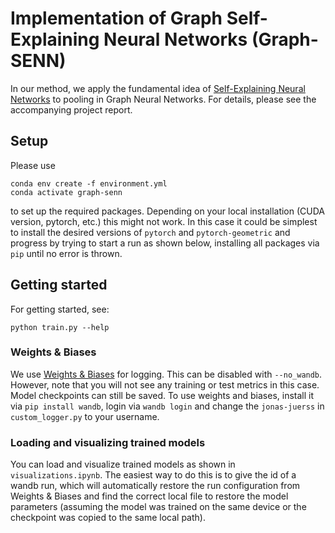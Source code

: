 # Implementation of Graph Self-Explaining Neural Networks (Graph-SENN)
In our method, we apply the fundamental idea of [Self-Explaining Neural Networks](https://arxiv.org/abs/1806.07538) to pooling in Graph Neural Networks.
For details, please see the accompanying project report.

## Setup
Please use
```
conda env create -f environment.yml
conda activate graph-senn
```
to set up the required packages. Depending on your local installation (CUDA version, pytorch, etc.) this might not work.
In this case it could be simplest to install the desired versions of `pytorch` and `pytorch-geometric` and progress by 
trying to start a run as shown below, installing all packages via `pip` until no error is thrown.

## Getting started

For getting started, see:
```
python train.py --help
```

### Weights & Biases
We use [Weights & Biases](https://wandb.com) for logging. This can be disabled with `--no_wandb`. However, note that you will not see any 
training or test metrics in this case. Model checkpoints can still be saved. To use weights and biases, install it via 
`pip install wandb`, login via `wandb login` and change the `jonas-juerss` in  `custom_logger.py` to your username.

### Loading and visualizing trained models
You can load and visualize trained models as shown in `visualizations.ipynb`. The easiest way to do this is to give the 
id of a wandb run, which will automatically restore the run configuration from Weights & Biases and find the correct 
local file to restore the model parameters (assuming the model was trained on the same device or the checkpoint was 
copied to the same local path).
